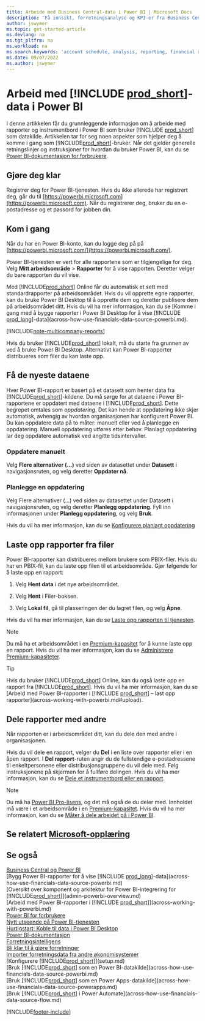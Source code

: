 ```yaml
---
title: Arbeide med Business Central-data i Power BI | Microsoft Docs
description: 'Få innsikt, forretningsanalyse og KPI-er fra Business Central-dataene ved å bruke Power BI.'
author: jswymer
ms.topic: get-started-article
ms.devlang: na
ms.tgt_pltfrm: na
ms.workload: na
ms.search.keywords: 'account schedule, analysis, reporting, financial report, business intelligence, KPI'
ms.date: 09/07/2022
ms.author: jswymer
---
```

# <a name="work-with-include-prodshortincludesprodshortmd-data-in-power-bi" />Arbeid med [!INCLUDE [prod_short](includes/prod_short.md)]-data i Power BI

I denne artikkelen får du grunnleggende informasjon om å arbeide med rapporter og instrumentbord i Power BI som bruker [!INCLUDE [prod_short](includes/prod_short.md)] som datakilde. Artikkelen tar for seg noen aspekter som hjelper deg å komme i gang som [!INCLUDE[prod_short](includes/prod_short.md)]-bruker. Når det gjelder generelle retningslinjer og instruksjoner for hvordan du bruker Power BI, kan du se [Power BI-dokumentasjon for forbrukere](/power-bi/consumer).

## <a name="get-ready" />Gjøre deg klar

Registrer deg for Power BI-tjenesten. Hvis du ikke allerede har registrert deg, går du til [https://powerbi.microsoft.com](https://powerbi.microsoft.com). Når du registrerer deg, bruker du en e-postadresse og et passord for jobben din.

## <a name="get-started" />Kom i gang

Når du har en Power BI-konto, kan du logge deg på på [https://powerbi.microsoft.com/](https://powerbi.microsoft.com/).

Power BI-tjenesten er vert for alle rapportene som er tilgjengelige for deg. Velg **Mitt arbeidsområde** > **Rapporter** for å vise rapporten. Deretter velger du bare rapporten du vil vise.

Med [!INCLUDE[prod_short](includes/prod_short.md)] Online får du automatisk et sett med standardrapporter på arbeidsområdet. Hvis du vil opprette egne rapporter, kan du bruke Power BI Desktop til å opprette dem og deretter publisere dem på arbeidsområdet ditt. Hvis du vil ha mer informasjon, kan du se [Komme i gang med å bygge rapporter i Power BI Desktop for å vise [!INCLUDE [prod_long](includes/prod_long.md)]-data](across-how-use-financials-data-source-powerbi.md).

[!INCLUDE[note-multicompany-reports](includes/note-multicompany-reports.md)]

Hvis du bruker [!INCLUDE[prod_short](includes/prod_short.md)] lokalt, må du starte fra grunnen av ved å bruke Power BI Desktop. Alternativt kan Power BI-rapporter distribueres som filer du kan laste opp.

## <a name="get-the-latest-data" />Få de nyeste dataene

Hver Power BI-rapport er basert på et datasett som henter data fra [!INCLUDE[prod_short](includes/prod_short.md)]-kildene. Du må sørge for at dataene i Power BI-rapportene er oppdatert med dataene i [!INCLUDE[prod_short](includes/prod_short.md)]. Dette begrepet omtales som *oppdatering*.  Det kan hende at oppdatering ikke skjer automatisk, avhengig av hvordan organisasjonen har konfigurert Power BI. Du kan oppdatere data på to måter: manuelt eller ved å planlegge en oppdatering. Manuell oppdatering utføres etter behov. Planlagt oppdatering lar deg oppdatere automatisk ved angitte tidsintervaller.

### <a name="refresh-manually" />Oppdatere manuelt

Velg **Flere alternativer (...)** ved siden av datasettet under **Datasett** i navigasjonsruten, og velg deretter **Oppdater nå**.

### <a name="schedule-a-refresh" />Planlegge en oppdatering

Velg Flere alternativer (...) ved siden av datasettet under Datasett i navigasjonsruten, og velg deretter **Planlegg oppdatering**. Fyll inn informasjonen under **Planlegg oppdatering**, og velg **Bruk**.

Hvis du vil ha mer informasjon, kan du se [Konfigurere planlagt oppdatering](/power-bi/connect-data/refresh-scheduled-refresh)

## <a name="a-nameuploadaupload-reports-from-files" /><a name="upload"></a>Laste opp rapporter fra filer

Power BI-rapporter kan distribueres mellom brukere som PBIX-filer. Hvis du har en PBIX-fil, kan du laste opp filen til et arbeidsområde. Gjør følgende for å laste opp en rapport:

1. Velg **Hent data** i det nye arbeidsområdet.

2. Velg **Hent** i Filer-boksen.

3. Velg **Lokal fil**, gå til plasseringen der du lagret filen, og velg **Åpne**.

Hvis du vil ha mer informasjon, kan du se [Laste opp rapporten til tjenesten](/power-bi/paginated-reports/paginated-reports-quickstart-aw#upload-the-report-to-the-service).

> [!NOTE]
> Du må ha et arbeidsområdet i en [Premium-kapasitet](/power-bi/service-premium-what-is) for å kunne laste opp en rapport. Hvis du vil ha mer informasjon, kan du se [Administrere Premium-kapasiteter](/power-bi/admin/service-premium-capacity-manage). 

> [!TIP]
> Hvis du bruker [!INCLUDE[prod_short](includes/prod_short.md)] Online, kan du også laste opp en rapport fra [!INCLUDE[prod_short](includes/prod_short.md)]. Hvis du vil ha mer informasjon, kan du se [Arbeid med Power BI-rapporter i [!INCLUDE [prod_short](includes/prod_short.md)] – last opp rapporter](across-working-with-powerbi.md#upload).

## <a name="a-nameshareashare-reports-with-others" /><a name="share"></a>Dele rapporter med andre

Når rapporten er i arbeidsområdet ditt, kan du dele den med andre i organisasjonen.

Hvis du vil dele en rapport, velger du **Del** i en liste over rapporter eller i en åpen rapport. I **Del rapport**-ruten angir du de fullstendige e-postadressene til enkeltpersonene eller distribusjonsgruppene du vil dele med. Følg instruksjonene på skjermen for å fullføre delingen. Hvis du vil ha mer informasjon, kan du se [Dele et instrumentbord eller en rapport](/power-bi/collaborate-share/service-share-dashboards#share-a-dashboard-or-report).

> [!NOTE]
> Du må ha [Power BI Pro-lisens](/power-bi/service-features-license-type), og det må også de du deler med. Innholdet må være i et arbeidsområde i en [Premium-kapasitet](/power-bi/service-premium-what-is). Hvis du vil ha mer informasjon, kan du se [Måter å dele arbeidet på i Power BI](/power-bi/service-how-to-collaborate-distribute-dashboards-reports).

## <a name="see-related-microsoft-trainingtrainingmodulesconfigure-powerbi-excel-dynamics-365-business-centralindex" />Se relatert [Microsoft-opplæring](/training/modules/configure-powerbi-excel-dynamics-365-business-central/index)

## <a name="see-also" />Se også

[Business Central og Power BI](admin-powerbi.md)  
[Bygg Power BI-rapporter for å vise [!INCLUDE [prod_long](includes/prod_long.md)]-data](across-how-use-financials-data-source-powerbi.md)  
[Oversikt over komponent og arkitektur for Power BI-integrering for [!INCLUDE[prod_short](includes/prod_short.md)]](admin-powerbi-overview.md)  
[Arbeid med Power BI-rapporter i [!INCLUDE [prod_short](includes/prod_short.md)]](across-working-with-powerbi.md)  
[Power BI for forbrukere](/power-bi/consumer/end-user-consumer)  
[Nytt utseende på Power BI-tjenesten](/power-bi/service-new-look)  
[Hurtigstart: Koble til data i Power BI Desktop](/power-bi/desktop-quickstart-connect-to-data)  
[Power BI-dokumentasjon](/power-bi/)  
[Forretningsintelligens](bi.md)  
[Bli klar til å gjøre forretninger](ui-get-ready-business.md)  
[Importer forretningsdata fra andre økonomisystemer](across-import-data-configuration-packages.md)  
[Konfigurere [!INCLUDE[prod_short](includes/prod_short.md)]](setup.md)  
[Bruk [!INCLUDE[prod_short](includes/prod_short.md)] som en Power BI-datakilde](across-how-use-financials-data-source-powerbi.md)  
[Bruk [!INCLUDE[prod_short](includes/prod_short.md)] som en Power Apps-datakilde](across-how-use-financials-data-source-powerapps.md)  
[Bruk [!INCLUDE[prod_short](includes/prod_short.md)] i Power Automate](across-how-use-financials-data-source-flow.md)  




[!INCLUDE[footer-include](includes/footer-banner.md)]
